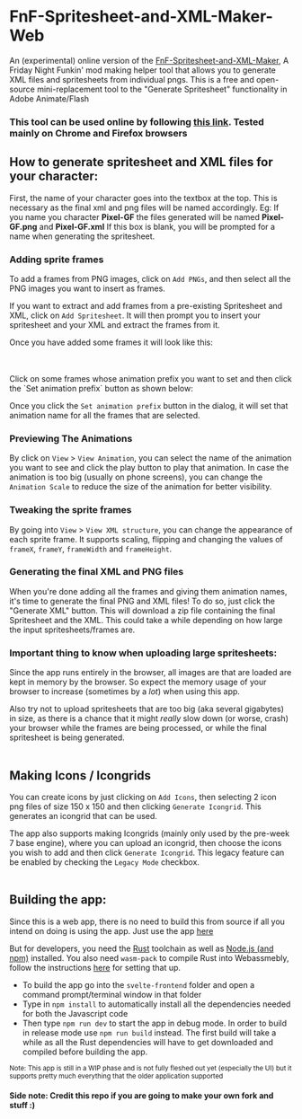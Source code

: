 # FnF-Spritesheet-and-XML-Maker-Web
An (experimental) online version of the [FnF-Spritesheet-and-XML-Maker](https://github.com/UncertainProd/FnF-Spritesheet-and-XML-Maker), A Friday Night Funkin' mod making helper tool that allows you to generate XML files and spritesheets from individual pngs. This is a free and open-source mini-replacement tool to the "Generate Spritesheet" functionality in Adobe Animate/Flash

### This tool can be used online by following [this link](https://uncertainprod.github.io/FNF-Spritesheet-XML-generator-Web). Tested mainly on Chrome and Firefox browsers

<!-- ![Inital Screen](imgdocs/initScreen.png) -->

## How to generate spritesheet and XML files for your character:

First, the name of your character goes into the textbox at the top. This is necessary as the final xml and png files will be named accordingly.
Eg: If you name you character <b>Pixel-GF</b> the files generated will be named <b>Pixel-GF.png</b> and <b>Pixel-GF.xml</b>
If this box is blank, you will be prompted for a name when generating the spritesheet.

### Adding sprite frames
To add a frames from PNG images, click on `Add PNGs`, and then select all the PNG images you want to insert as frames. 

If you want to extract and add frames from a pre-existing Spritesheet and XML, click on `Add Spritesheet`. It will then prompt you to insert your spritesheet and your XML and extract the frames from it.

Once you have added some frames it will look like this:

<!-- ![Added some example frames](imgdocs/addedFrames.png) -->
<br />
<br />
Click on some frames whose animation prefix you want to set and then click the `Set animation prefix` button as shown below:

<!-- ![Animation prefix button](imgdocs/settingAnimPrefix.png) -->
<!-- ![Setting Animation Prefix](imgdocs/addAnimPrefix.png) -->

Once you click the `Set animation prefix` button in the dialog, it will set that animation name for all the frames that are selected.

### Previewing The Animations
By click on `View` > `View Animation`, you can select the name of the animation you want to see and click the play button to play that animation. In case the animation is too big (usually on phone screens), you can change the `Animation Scale` to reduce the size of the animation for better visibility.
<!-- ![Animation View](imgdocs/animationView.png) -->

### Tweaking the sprite frames
By going into `View` > `View XML structure`, you can change the appearance of each sprite frame. It supports scaling, flipping and changing the values of `frameX`, `frameY`, `frameWidth` and `frameHeight`.

<!-- ![XML Table View](imgdocs/xmlViewTable.png) -->
<!-- ![Frame Preview](imgdocs/xmlViewFrame.png) -->

### Generating the final XML and PNG files
When you're done adding all the frames and giving them animation names, it's time to generate the final PNG and XML files!
To do so, just click the "Generate XML" button. This will download a zip file containing the final Spritesheet and the XML. This could take a while depending on how large the input spritesheets/frames are.
<br />

### Important thing to know when uploading large spritesheets:
Since the app runs entirely in the browser, all images are that are loaded are kept in memory by the browser. So expect the memory usage of your browser to increase (sometimes by a _lot_) when using this app.

Also try not to upload spritesheets that are too big (aka several gigabytes) in size, as there is a chance that it might _really_ slow down (or worse, crash) your browser while the frames are being processed, or while the final spritesheet is being generated.
<br/><br/>


## Making Icons / Icongrids
You can create icons by just clicking on `Add Icons`, then selecting 2 icon png files of size 150 x 150 and then clicking `Generate Icongrid`. This generates an icongrid that can be used.

The app also supports making Icongrids (mainly only used by the pre-week 7 base engine), where you can upload an icongrid, then choose the icons you wish to add and then click `Generate Icongrid`. This legacy feature can be enabled by checking the `Legacy Mode` checkbox.
<br />
<br />

## Building the app:
Since this is a web app, there is no need to build this from source if all you intend on doing is using the app. Just use the app [here](https://uncertainprod.github.io/FNF-Spritesheet-XML-generator-Web)

But for developers, you need the [Rust](https://www.rust-lang.org/tools/install) toolchain as well as [Node.js (and npm)](https://nodejs.org/en/download) installed. You also need `wasm-pack` to compile Rust into Webassmebly, follow the instructions [here](https://rustwasm.github.io/docs/book/game-of-life/setup.html) for setting that up.

- To build the app go into the `svelte-frontend` folder and open a command prompt/terminal window in that folder
- Type in `npm install` to automatically install all the dependencies needed for both the Javascript code
- Then type `npm run dev` to start the app in debug mode. In order to build in release mode use `npm run build` instead. The first build will take a while as all the Rust dependencies will have to get downloaded and compiled before building the app.

<small>Note: This app is still in a WIP phase and is not fully fleshed out yet (especially the UI) but it supports pretty much everything that the older application supported</small>

#### Side note: Credit this repo if you are going to make your own fork and stuff :)